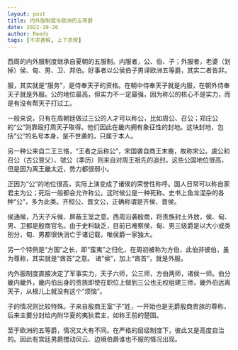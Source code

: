 ```yaml
---
layout: post
title: 内外服制度与欧洲的五等爵
date: 2022-10-26
author: Reeds
tags: [不求甚解, 上下求索]
---
```


西周的内外服制度继承自夏朝的五服制。内服者，公、伯、子；外服者，老婆（划掉）侯、甸、男、卫、邦伯。好事者以公侯伯子男译欧洲五等爵，其实二者皆非。

服，其实就是“服务”，是侍奉天子的资格。在朝中侍奉天子就是内服，在朝外侍奉天子就是外服。公的地位最高，但实力不一定最强，因为称公的核心不是实力，而是有没有帮天子打过工。

一般来说，只有在周朝廷做过三公的人才可以称公，比如周公、召公；郑庄公的“公”则靠殴打周天子取得。他们因此在畿内拥有象征性的封地。这块封地，包括“公”的名号本身，是不世袭的，只属于本人。

另一种公来自二王三恪，“王者之后称公”，宋国袭自商王末裔，故称宋公。虞公和召公（古公亶父）、虢公（季历）则来自对周王祖先的追封。这些公国地位很高，但是因为离王畿太近，势力都很弱小。

正因为“公”的地位很高，实际上演变成了诸侯的荣誉性称呼。国人日常可以称自家君主为公；死后一般都会允许称公。这时候公是一种死称。史书上鱼龙混杂的各种“公”，多为此类。齐桓公、晋文公，正确称谓是齐侯、晋侯。

侯通候，乃天子斥候、屏蔽王室之意。西周沿袭殷商，将贵族封土外放，侯、甸、男、卫都是殷商官名。由于史料缺乏，目前已难察侯、甸、男三级爵是以大小或类别分，甸、男都很快消亡于诸记载，唯侯爵一家独大。

另一个特例是“方国”之长，即“蛮夷”之归化，在周初被称为方伯，此伯非彼伯，虽为尊称，其实就是“酋首”之意。
诸“侯”，加上“酋首”，就是外服。

内外服制度直接决定了军事实力，天子六师，公三师，方伯两师，诸侯一师。伯分畿内畿外，畿内伯出身的贵族即使在职位上做到三公也无权组建三师，畿外伯远离天子，从根儿上就没有这个“烦恼”。

子的情况则比较特殊。子来自殷商王室“子”姓，一开始也是无爵殷商贵族的尊称，后来主要分封给内附华夏的夷狄君主，如称王前的楚国。

至于欧洲的五等爵，情况又大有不同。在严格的层级制度下，彼此又是高度自治的。因此有宫廷男爵搅动风云、边境伯爵谁也不服的情况出现。
